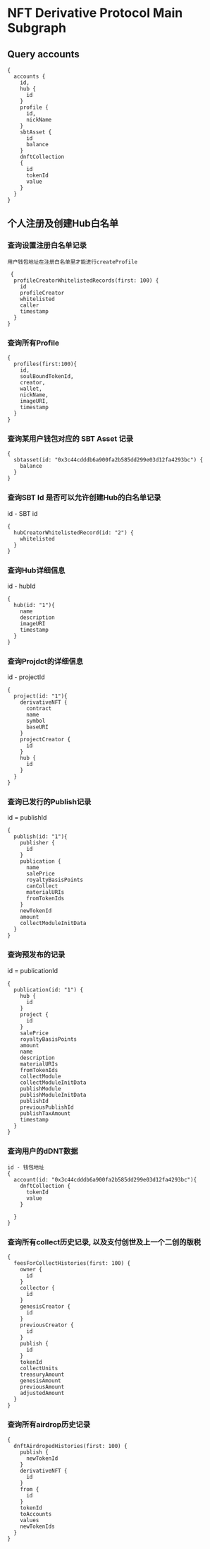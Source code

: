 # NFT Derivative Protocol Main Subgraph
## Query accounts
```
{
  accounts {
    id,
    hub {
      id
    }
    profile {
      id,
      nickName
    }
    sbtAsset {
      id
      balance
    }
    dnftCollection
    {
      id
      tokenId
      value
    }
  }
}
```

## 个人注册及创建Hub白名单

### 查询设置注册白名单记录
    用户钱包地址在注册白名单里才能进行createProfile
```
 {
  profileCreatorWhitelistedRecords(first: 100) {
    id
    profileCreator
    whitelisted
    caller
    timestamp
  }
}
```

### 查询所有Profile
```
{
  profiles(first:100){
    id,
    soulBoundTokenId,
    creator,
    wallet,
    nickName,
    imageURI,
    timestamp
  }
}	
```

### 查询某用户钱包对应的 SBT Asset 记录
```
{
  sbtasset(id: "0x3c44cdddb6a900fa2b585dd299e03d12fa4293bc") {
    balance
  }
}
```


### 查询SBT Id 是否可以允许创建Hub的白名单记录
id - SBT id
```
{
  hubCreatorWhitelistedRecord(id: "2") {
    whitelisted
  }
}
```

### 查询Hub详细信息
id - hubId
```
{
  hub(id: "1"){
    name
    description
    imageURI
    timestamp
  }
}

```

### 查询Projdct的详细信息 
id - projectId
```
{
  project(id: "1"){
    derivativeNFT {
      contract
      name
      symbol
      baseURI
    }
    projectCreator {
      id
    }
    hub {
      id
    }
  }
}

```
### 查询已发行的Publish记录
id = publishId
```
{
  publish(id: "1"){
    publisher {
      id
    }
    publication {
      name
      salePrice
      royaltyBasisPoints
      canCollect
      materialURIs
      fromTokenIds
    }
    newTokenId
    amount
    collectModuleInitData
  }
}

```


### 查询预发布的记录
id = publicationId
```
{
  publication(id: "1") {
    hub {
      id
    }
    project {
      id
    }
    salePrice
    royaltyBasisPoints
    amount
    name
    description
    materialURIs
    fromTokenIds
    collectModule
    collectModuleInitData
    publishModule
    publishModuleInitData
    publishId
    previousPublishId
    publishTaxAmount
    timestamp
  }
}
```

### 查询用户的dDNT数据
```
id - 钱包地址
{
  account(id: "0x3c44cdddb6a900fa2b585dd299e03d12fa4293bc"){
    dnftCollection {
      tokenId
      value
    }
    
  }
}
```

### 查询所有collect历史记录, 以及支付创世及上一个二创的版税
```
{
  feesForCollectHistories(first: 100) {
    owner {
      id
    }
    collector {
      id
    }
    genesisCreator {
      id
    }
    previousCreator {
      id
    }
    publish {
      id
    }
    tokenId
    collectUnits
    treasuryAmount
    genesisAmount
    previousAmount
    adjustedAmount
  }
}
```

### 查询所有airdrop历史记录
```
{
  dnftAirdropedHistories(first: 100) {
    publish {
      newTokenId
    }
    derivativeNFT {
      id
    }
    from {
      id
    }
    tokenId
    toAccounts
    values
    newTokenIds
  }
}
```
